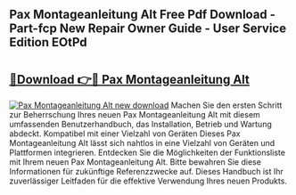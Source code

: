 ## Pax Montageanleitung Alt Free Pdf Download - Part-fcp New Repair Owner Guide - User Service Edition EOtPd

# <h2><a href="http://df7fx2e.blite.top/?on=Pax+Montageanleitung+Alt">🔗Download 👉🔴 Pax Montageanleitung Alt</a></h2>

[![Pax Montageanleitung Alt new download](https://i.imgur.com/lujVjoI.png)](http://df7fx2e.blite.top/?on=Pax+Montageanleitung+Alt)
Machen Sie den ersten Schritt zur Beherrschung Ihres neuen Pax Montageanleitung Alt mit diesem umfassenden Benutzerhandbuch, das Installation, Betrieb und Wartung abdeckt. Kompatibel mit einer Vielzahl von Geräten Dieses Pax Montageanleitung Alt lässt sich nahtlos in eine Vielzahl von Geräten und Plattformen integrieren. Entdecken Sie die Möglichkeiten der Funktionsliste mit Ihrem neuen Pax Montageanleitung Alt. Bitte bewahren Sie diese Informationen für zukünftige Referenzzwecke auf. Dieses Handbuch ist Ihr zuverlässiger Leitfaden für die effektive Verwendung Ihres neuen Produkts.
